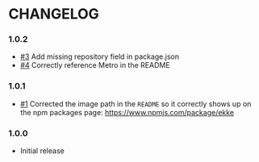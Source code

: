 # CHANGELOG

### 1.0.2

- [#3] Add missing repository field in package.json
- [#4] Correctly reference Metro in the README

### 1.0.1

- [#1] Corrected the image path in the `README` so it correctly shows up on
  the npm packages page: https://www.npmjs.com/package/ekke

### 1.0.0

- Initial release

[#1]: https://github.com/godaddy/ekke/pull/1
[#3]: https://github.com/godaddy/ekke/pull/3
[#4]: https://github.com/godaddy/ekke/pull/4
